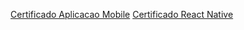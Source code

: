 [Certificado Aplicacao Mobile](Certificado_Desenvolvendo_Aplicacoes_Mobile.pdf)
[Certificado React Native](Certificado_React_Native_Criando_apps_do_zero_ao_avancado.pdf)
